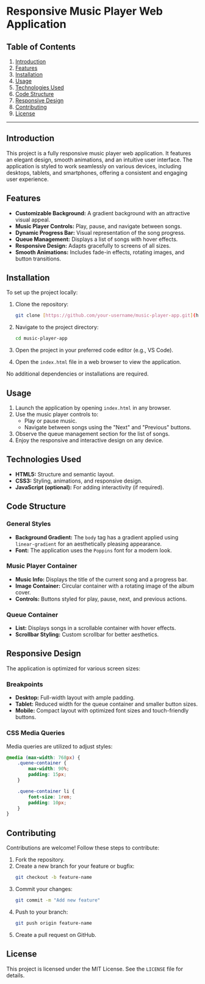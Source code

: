 # Responsive Music Player Web Application

## Table of Contents

1. [Introduction](#introduction)
2. [Features](#features)
3. [Installation](#installation)
4. [Usage](#usage)
5. [Technologies Used](#technologies-used)
6. [Code Structure](#code-structure)
7. [Responsive Design](#responsive-design)
8. [Contributing](#contributing)
9. [License](#license)

---

## Introduction

This project is a fully responsive music player web application. It features an elegant design, smooth animations, and an intuitive user interface. The application is styled to work seamlessly on various devices, including desktops, tablets, and smartphones, offering a consistent and engaging user experience.

## Features

- **Customizable Background:** A gradient background with an attractive visual appeal.
- **Music Player Controls:** Play, pause, and navigate between songs.
- **Dynamic Progress Bar:** Visual representation of the song progress.
- **Queue Management:** Displays a list of songs with hover effects.
- **Responsive Design:** Adapts gracefully to screens of all sizes.
- **Smooth Animations:** Includes fade-in effects, rotating images, and button transitions.

## Installation

To set up the project locally:

1. Clone the repository:
   ```bash
   git clone [https://github.com/your-username/music-player-app.git](https://github.com/RonewaOnly/hexsoftwares_web_music_player.git)
   ```

2. Navigate to the project directory:
   ```bash
   cd music-player-app
   ```

3. Open the project in your preferred code editor (e.g., VS Code).

4. Open the `index.html` file in a web browser to view the application.

No additional dependencies or installations are required.

## Usage

1. Launch the application by opening `index.html` in any browser.
2. Use the music player controls to:
   - Play or pause music.
   - Navigate between songs using the "Next" and "Previous" buttons.
3. Observe the queue management section for the list of songs.
4. Enjoy the responsive and interactive design on any device.

## Technologies Used

- **HTML5:** Structure and semantic layout.
- **CSS3:** Styling, animations, and responsive design.
- **JavaScript (optional):** For adding interactivity (if required).

## Code Structure

### General Styles

- **Background Gradient:** The `body` tag has a gradient applied using `linear-gradient` for an aesthetically pleasing appearance.
- **Font:** The application uses the `Poppins` font for a modern look.

### Music Player Container

- **Music Info:** Displays the title of the current song and a progress bar.
- **Image Container:** Circular container with a rotating image of the album cover.
- **Controls:** Buttons styled for play, pause, next, and previous actions.

### Queue Container

- **List:** Displays songs in a scrollable container with hover effects.
- **Scrollbar Styling:** Custom scrollbar for better aesthetics.

## Responsive Design

The application is optimized for various screen sizes:

### Breakpoints

- **Desktop:** Full-width layout with ample padding.
- **Tablet:** Reduced width for the queue container and smaller button sizes.
- **Mobile:** Compact layout with optimized font sizes and touch-friendly buttons.

### CSS Media Queries

Media queries are utilized to adjust styles:

```css
@media (max-width: 768px) {
    .quene-container {
        max-width: 90%;
        padding: 15px;
    }

    .quene-container li {
        font-size: 1rem;
        padding: 10px;
    }
}
```

## Contributing

Contributions are welcome! Follow these steps to contribute:

1. Fork the repository.
2. Create a new branch for your feature or bugfix:
   ```bash
   git checkout -b feature-name
   ```
3. Commit your changes:
   ```bash
   git commit -m "Add new feature"
   ```
4. Push to your branch:
   ```bash
   git push origin feature-name
   ```
5. Create a pull request on GitHub.

## License

This project is licensed under the MIT License. See the `LICENSE` file for details.

